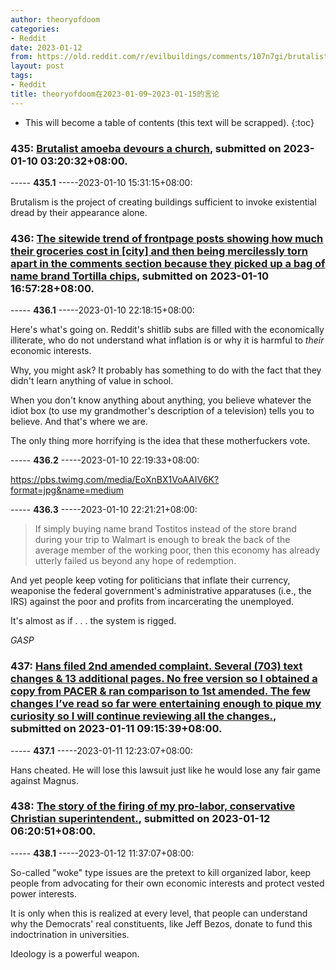 ```yaml
---
author: theoryofdoom
categories:
- Reddit
date: 2023-01-12
from: https://old.reddit.com/r/evilbuildings/comments/107n7gi/brutalist_amoeba_devours_a_church/
layout: post
tags:
- Reddit
title: theoryofdoom在2023-01-09~2023-01-15的言论
---
```


* This will become a table of contents (this text will be scrapped).
{:toc}

### 435: [Brutalist amoeba devours a church](https://old.reddit.com/r/evilbuildings/comments/107n7gi/brutalist_amoeba_devours_a_church/), submitted on 2023-01-10 03:20:32+08:00.

----- __435.1__ -----2023-01-10 15:31:15+08:00:

Brutalism is the project of creating buildings sufficient to invoke existential dread by their appearance alone.

### 436: [The sitewide trend of frontpage posts showing how much their groceries cost in [city] and then being mercilessly torn apart in the comments section because they picked up a bag of name brand Tortilla chips](https://old.reddit.com/r/stupidpol/comments/10855cx/the_sitewide_trend_of_frontpage_posts_showing_how/), submitted on 2023-01-10 16:57:28+08:00.

----- __436.1__ -----2023-01-10 22:18:15+08:00:

Here's what's going on.  Reddit's shitlib subs are filled with the economically illiterate, who do not understand what inflation is or why it is harmful to *their* economic interests. 

Why, you might ask?  It probably has something to do with the fact that they didn't learn anything of value in school.  

When you don't know anything about anything, you believe whatever the idiot box (to use my grandmother's description of a television) tells you to believe.  And that's where we are.

The only thing more horrifying is the idea that these motherfuckers vote.

----- __436.2__ -----2023-01-10 22:19:33+08:00:

https://pbs.twimg.com/media/EoXnBX1VoAAIV6K?format=jpg&name=medium

----- __436.3__ -----2023-01-10 22:21:21+08:00:

> If simply buying name brand Tostitos instead of the store brand during your trip to Walmart is enough to break the back of the average member of the working poor, then this economy has already utterly failed us beyond any hope of redemption.

And yet people keep voting for politicians that inflate their currency, weaponise the federal government's administrative apparatuses (i.e., the IRS) against the poor and profits from incarcerating the unemployed.  

It's almost as if . . . the system is rigged.  

*GASP*

### 437: [Hans filed 2nd amended complaint. Several (703) text changes & 13 additional pages. No free version so I obtained a copy from PACER & ran comparison to 1st amended. The few changes I’ve read so far were entertaining enough to pique my curiosity so I will continue reviewing all the changes.](https://old.reddit.com/r/chess/comments/108r9h5/hans_filed_2nd_amended_complaint_several_703_text/), submitted on 2023-01-11 09:15:39+08:00.

----- __437.1__ -----2023-01-11 12:23:07+08:00:

Hans cheated.  He will lose this lawsuit just like he would lose any fair game against Magnus.

### 438: [The story of the firing of my pro-labor, conservative Christian superintendent.](https://old.reddit.com/r/stupidpol/comments/109hv1f/the_story_of_the_firing_of_my_prolabor/), submitted on 2023-01-12 06:20:51+08:00.

----- __438.1__ -----2023-01-12 11:37:07+08:00:

So-called "woke" type issues are the pretext to kill organized labor, keep people from advocating for their own economic interests and protect vested power interests.

It is only when this is realized at every level, that people can understand why the Democrats' real constituents, like Jeff Bezos, donate to fund this indoctrination in universities. 

Ideology is a powerful weapon.

